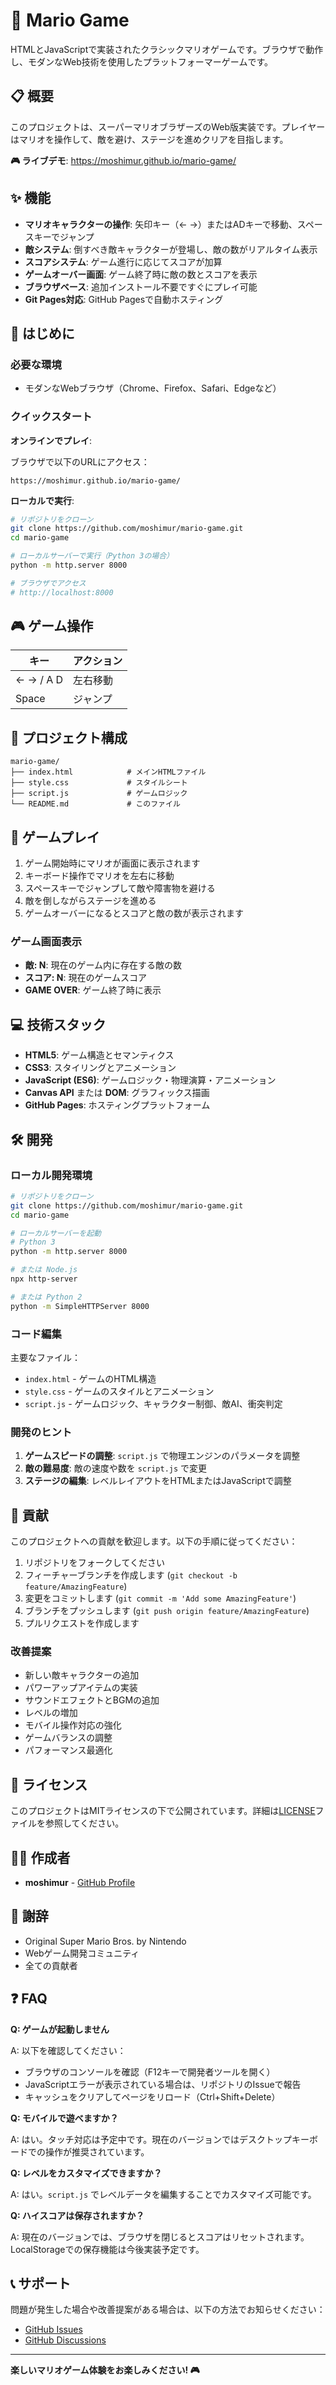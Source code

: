# 🍄 Mario Game

HTMLとJavaScriptで実装されたクラシックマリオゲームです。ブラウザで動作し、モダンなWeb技術を使用したプラットフォーマーゲームです。

## 📋 概要

このプロジェクトは、スーパーマリオブラザーズのWeb版実装です。プレイヤーはマリオを操作して、敵を避け、ステージを進めクリアを目指します。

**🎮 ライブデモ**: https://moshimur.github.io/mario-game/

## ✨ 機能

- **マリオキャラクターの操作**: 矢印キー（← →）またはADキーで移動、スペースキーでジャンプ
- **敵システム**: 倒すべき敵キャラクターが登場し、敵の数がリアルタイム表示
- **スコアシステム**: ゲーム進行に応じてスコアが加算
- **ゲームオーバー画面**: ゲーム終了時に敵の数とスコアを表示
- **ブラウザベース**: 追加インストール不要ですぐにプレイ可能
- **Git Pages対応**: GitHub Pagesで自動ホスティング

## 🚀 はじめに

### 必要な環境

- モダンなWebブラウザ（Chrome、Firefox、Safari、Edgeなど）

### クイックスタート

**オンラインでプレイ**:

ブラウザで以下のURLにアクセス：
```
https://moshimur.github.io/mario-game/
```

**ローカルで実行**:

```bash
# リポジトリをクローン
git clone https://github.com/moshimur/mario-game.git
cd mario-game

# ローカルサーバーで実行（Python 3の場合）
python -m http.server 8000

# ブラウザでアクセス
# http://localhost:8000
```

## 🎮 ゲーム操作

| キー | アクション |
|------|-----------|
| ← → / A D | 左右移動 |
| Space | ジャンプ |

## 📁 プロジェクト構成

```
mario-game/
├── index.html            # メインHTMLファイル
├── style.css             # スタイルシート
├── script.js             # ゲームロジック
└── README.md             # このファイル
```

## 🎯 ゲームプレイ

1. ゲーム開始時にマリオが画面に表示されます
2. キーボード操作でマリオを左右に移動
3. スペースキーでジャンプして敵や障害物を避ける
4. 敵を倒しながらステージを進める
5. ゲームオーバーになるとスコアと敵の数が表示されます

### ゲーム画面表示

- **敵: N**: 現在のゲーム内に存在する敵の数
- **スコア: N**: 現在のゲームスコア
- **GAME OVER**: ゲーム終了時に表示

## 💻 技術スタック

- **HTML5**: ゲーム構造とセマンティクス
- **CSS3**: スタイリングとアニメーション
- **JavaScript (ES6)**: ゲームロジック・物理演算・アニメーション
- **Canvas API** または **DOM**: グラフィックス描画
- **GitHub Pages**: ホスティングプラットフォーム

## 🛠️ 開発

### ローカル開発環境

```bash
# リポジトリをクローン
git clone https://github.com/moshimur/mario-game.git
cd mario-game

# ローカルサーバーを起動
# Python 3
python -m http.server 8000

# または Node.js
npx http-server

# または Python 2
python -m SimpleHTTPServer 8000
```

### コード編集

主要なファイル：
- `index.html` - ゲームのHTML構造
- `style.css` - ゲームのスタイルとアニメーション
- `script.js` - ゲームロジック、キャラクター制御、敵AI、衝突判定

### 開発のヒント

1. **ゲームスピードの調整**: `script.js` で物理エンジンのパラメータを調整
2. **敵の難易度**: 敵の速度や数を `script.js` で変更
3. **ステージの編集**: レベルレイアウトをHTMLまたはJavaScriptで調整

## 🤝 貢献

このプロジェクトへの貢献を歓迎します。以下の手順に従ってください：

1. リポジトリをフォークしてください
2. フィーチャーブランチを作成します (`git checkout -b feature/AmazingFeature`)
3. 変更をコミットします (`git commit -m 'Add some AmazingFeature'`)
4. ブランチをプッシュします (`git push origin feature/AmazingFeature`)
5. プルリクエストを作成します

### 改善提案

- 新しい敵キャラクターの追加
- パワーアップアイテムの実装
- サウンドエフェクトとBGMの追加
- レベルの増加
- モバイル操作対応の強化
- ゲームバランスの調整
- パフォーマンス最適化

## 📝 ライセンス

このプロジェクトはMITライセンスの下で公開されています。詳細は[LICENSE](LICENSE)ファイルを参照してください。

## 👨‍💻 作成者

- **moshimur** - [GitHub Profile](https://github.com/moshimur)

## 🙏 謝辞

- Original Super Mario Bros. by Nintendo
- Webゲーム開発コミュニティ
- 全ての貢献者

## ❓ FAQ

**Q: ゲームが起動しません**

A: 以下を確認してください：
- ブラウザのコンソールを確認（F12キーで開発者ツールを開く）
- JavaScriptエラーが表示されている場合は、リポジトリのIssueで報告
- キャッシュをクリアしてページをリロード（Ctrl+Shift+Delete）

**Q: モバイルで遊べますか？**

A: はい。タッチ対応は予定中です。現在のバージョンではデスクトップキーボードでの操作が推奨されています。

**Q: レベルをカスタマイズできますか？**

A: はい。`script.js` でレベルデータを編集することでカスタマイズ可能です。

**Q: ハイスコアは保存されますか？**

A: 現在のバージョンでは、ブラウザを閉じるとスコアはリセットされます。LocalStorageでの保存機能は今後実装予定です。

## 📞 サポート

問題が発生した場合や改善提案がある場合は、以下の方法でお知らせください：

- [GitHub Issues](https://github.com/moshimur/mario-game/issues)
- [GitHub Discussions](https://github.com/moshimur/mario-game/discussions)

---

**楽しいマリオゲーム体験をお楽しみください! 🎮**
